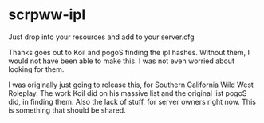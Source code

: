 # scrpww-ipl

Just drop into your resources and add to your server.cfg

Thanks goes out to Koil and pogoS finding the ipl hashes.  Without them, I would not have been able to make this. I was not even worried about looking for them.

I was originally just going to release this, for Southern California Wild West Roleplay. The work Koil did on his massive list and the original list pogoS did, in finding them. Also the lack of stuff, for server owners right now.  This is something that should be shared.
